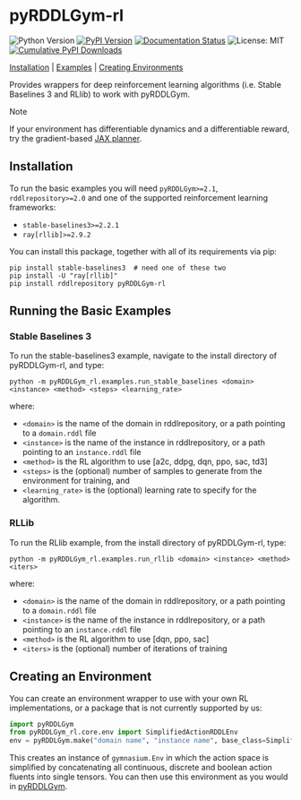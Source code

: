 # pyRDDLGym-rl

![Python Version](https://img.shields.io/badge/python-3.8%2B-blue)
[![PyPI Version](https://img.shields.io/pypi/v/pyRDDLGym-rl.svg)](https://pypi.org/project/pyRDDLGym-rl/)
[![Documentation Status](https://readthedocs.org/projects/pyrddlgym/badge/?version=latest)](https://pyrddlgym.readthedocs.io/en/latest/sb.html)
![License: MIT](https://img.shields.io/badge/License-MIT-blue.svg)
[![Cumulative PyPI Downloads](https://img.shields.io/pypi/dm/pyrddlgym-rl)](https://pypistats.org/packages/pyrddlgym-rl)

[Installation](#installation) | [Examples](#running-the-basic-examples) | [Creating Environments](#creating-an-environment)

Provides wrappers for deep reinforcement learning algorithms (i.e. Stable Baselines 3 and RLlib) to work with pyRDDLGym.

> [!NOTE]  
> If your environment has differentiable dynamics and a differentiable reward, try the gradient-based [JAX planner](https://github.com/pyrddlgym-project/pyRDDLGym-jax).

## Installation

To run the basic examples you will need ``pyRDDLGym>=2.1``, ``rddlrepository>=2.0`` and one of the supported reinforcement learning frameworks:
- ``stable-baselines3>=2.2.1``
- ``ray[rllib]>=2.9.2``

You can install this package, together with all of its requirements via pip:

```shell
pip install stable-baselines3  # need one of these two
pip install -U "ray[rllib]"
pip install rddlrepository pyRDDLGym-rl
```

## Running the Basic Examples

### Stable Baselines 3

To run the stable-baselines3 example, navigate to the install directory of pyRDDLGym-rl, and type:

```shell
python -m pyRDDLGym_rl.examples.run_stable_baselines <domain> <instance> <method> <steps> <learning_rate>
```

where:
- ``<domain>`` is the name of the domain in rddlrepository, or a path pointing to a ``domain.rddl`` file
- ``<instance>`` is the name of the instance in rddlrepository, or a path pointing to an ``instance.rddl`` file
- ``<method>`` is the RL algorithm to use [a2c, ddpg, dqn, ppo, sac, td3]
- ``<steps>`` is the (optional) number of samples to generate from the environment for training, and
- ``<learning_rate>`` is the (optional) learning rate to specify for the algorithm.

### RLLib

To run the RLlib example, from the install directory of pyRDDLGym-rl, type:

```shell
python -m pyRDDLGym_rl.examples.run_rllib <domain> <instance> <method> <iters>
```

where:
- ``<domain>`` is the name of the domain in rddlrepository, or a path pointing to a ``domain.rddl`` file
- ``<instance>`` is the name of the instance in rddlrepository, or a path pointing to an ``instance.rddl`` file
- ``<method>`` is the RL algorithm to use [dqn, ppo, sac]
- ``<iters>`` is the (optional) number of iterations of training

## Creating an Environment

You can create an environment wrapper to use with your own RL implementations, or a package that is not currently supported by us:

```python
import pyRDDLGym
from pyRDDLGym_rl.core.env import SimplifiedActionRDDLEnv
env = pyRDDLGym.make("domain name", "instance name", base_class=SimplifiedActionRDDLEnv)
```

This creates an instance of ``gymnasium.Env`` in which the action space is simplified by concatenating all continuous, discrete and boolean action fluents into single tensors.
You can then use this environment as you would in [pyRDDLGym](https://github.com/pyrddlgym-project/pyRDDLGym).
